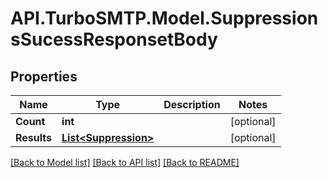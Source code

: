 # API.TurboSMTP.Model.SuppressionsSucessResponsetBody

## Properties

Name | Type | Description | Notes
------------ | ------------- | ------------- | -------------
**Count** | **int** |  | [optional] 
**Results** | [**List&lt;Suppression&gt;**](Suppression.md) |  | [optional] 

[[Back to Model list]](../README.md#documentation-for-models) [[Back to API list]](../README.md#documentation-for-api-endpoints) [[Back to README]](../README.md)

